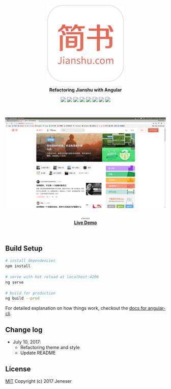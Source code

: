 <p align="center">
	<img src="logo.png">
</p>

<p align="center">
	<b>Refactoring Jianshu with Angular</b>
</p>

<p align="center">
	<a href="https://travis-ci.org/jeneser/jianshu"><img src="https://travis-ci.org/jeneser/jianshu.svg?branch=master"></a>
	<a href="https://github.com/jeneser/jianshu/blob/master/package.json"><img src="https://img.shields.io/david/expressjs/express.svg?style=flat-square"></a>
	<a href="https://www.codacy.com/app/jeneser/jianshu?utm_source=github.com&amp;utm_medium=referral&amp;utm_content=jeneser/jianshu&amp;utm_campaign=Badge_Grade"><img src="https://api.codacy.com/project/badge/Grade/d7f2c222f41c4e9c8f4511d71dd51232"/></a>
	<a href=""><img src="https://img.shields.io/badge/Powered%20by-Angular-brightgreen.svg"></a>
	<a href="http://isitmaintained.com/project/jeneser/jianshu"><img src="http://isitmaintained.com/badge/open/jeneser/jianshu.svg"></a>
	<a href="http://isitmaintained.com/project/jeneser/jianshu"><img src="http://isitmaintained.com/badge/resolution/jeneser/jianshu.svg"></a>
	<a href="https://github.com/jeneser/jianshu/pulls"><img src="https://img.shields.io/badge/PR-welcome-brightgreen.svg"></a>
	<a href="https://github.com/jeneser/jianshu/blob/master/LICENSE"><img src="https://img.shields.io/badge/license-MIT-brightgreen.svg"></a>
</p>

<br>
<p align="center">
	<img src="screenshot.gif">
	<br><br>
	<strong>......</strong>
	<br>
	<strong><a href="">Live Demo</a></strong>
</p>
<br>

## Build Setup

``` bash
# install dependencies
npm install

# serve with hot reload at localhost:4200
ng serve

# build for production
ng build --prod

```

For detailed explanation on how things work, checkout the [docs for angular-cli](https://github.com/angular/angular-cli).

## Change log

- July 10, 2017:
  - Refactoring theme and style
  - Update README

## License

[MIT](https://github.com/jeneser/JIANSHU/blob/master/LICENSE) Copyright (c) 2017 Jeneser
